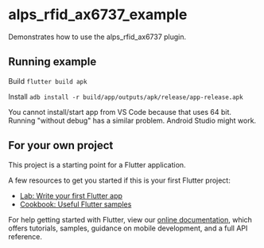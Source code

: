 # alps_rfid_ax6737_example

Demonstrates how to use the alps_rfid_ax6737 plugin.

## Running example
Build `flutter build apk`

Install `adb install -r build/app/outputs/apk/release/app-release.apk`

You cannot install/start app from VS Code because that uses 64 bit. Running "without debug" has a similar problem. Android Studio might work.

## For your own project
This project is a starting point for a Flutter application.

A few resources to get you started if this is your first Flutter project:

- [Lab: Write your first Flutter app](https://flutter.dev/docs/get-started/codelab)
- [Cookbook: Useful Flutter samples](https://flutter.dev/docs/cookbook)

For help getting started with Flutter, view our
[online documentation](https://flutter.dev/docs), which offers tutorials,
samples, guidance on mobile development, and a full API reference.
